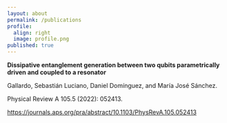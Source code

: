 ```yaml
---
layout: about
permalink: /publications
profile:
  align: right
  image: profile.png
published: true
---
```



**Dissipative entanglement generation between two qubits parametrically driven and coupled to a resonator**

Gallardo, Sebastián Luciano, Daniel Domínguez, and María José Sánchez.

Physical Review A 105.5 (2022): 052413.

https://journals.aps.org/pra/abstract/10.1103/PhysRevA.105.052413
